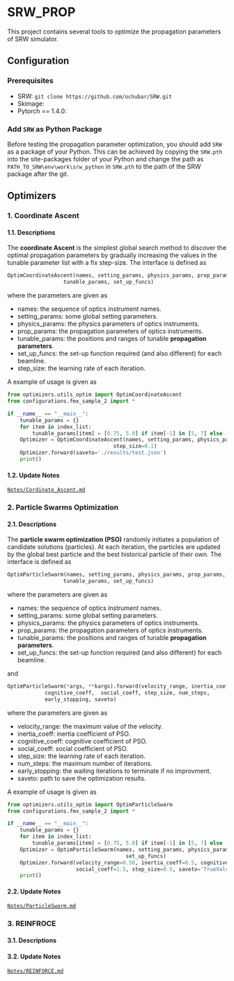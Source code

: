 # SRW_PROP
This project contains several tools to optimize the propagation parameters
of SRW simulator.


## Configuration
### Prerequisites
- SRW: `git clone https://github.com/ochubar/SRW.git`
- Skimage:
- Pytorch == 1.4.0:

### Add `SRW` as Python Package
Before testing the propagation parameter optimization, you should 
add `SRW` as a package of your Python. This can be achieved by 
copying the `SRW.pth` into the site-packages folder of your Python
and change the path as `PATH_TO_SRW\env\work\srw_python` in `SRW.pth` to the path of the SRW package after
the git.

## Optimizers
### 1. Coordinate Ascent
#### 1.1. Descriptions
The **coordinate Ascent** is the simplest global search method to discover the optimal
propagation parameters by gradually increasing the values in the tunable parameter
list with a fix step-size. The interface is defined as 
```python
OptimCoordinateAscent(names, setting_params, physics_params, prop_params, 
                  tunable_params, set_up_funcs)
```
where the parameters are given as

- names: the sequence of optics instrument names.
- setting_params: some global setting parameters.
- physics_params: the physics parameters of optics instruments.
- prop_params: the propagation parameters of optics instruments.
- tunable_params: the positions and ranges of tunable **propagation parameters**.
- set_up_funcs: the set-up function required (and also different) for each beamline.
- step_size: the learning rate of each iteration.

A example of usage is given as 
```python
from optimizers.utils_optim import OptimCoordinateAscent
from configurations.fmx_sample_2 import *

if __name__ == "__main__":
    tunable_params = {}
    for item in index_list:
        tunable_params[item] = [0.75, 5.0] if item[-1] in [5, 7] else [1., 10.]
    Optimizer = OptimCoordinateAscent(names, setting_params, physics_params, propagation_params, tunable_params, set_up_funcs,
                                  step_size=0.1)
    Optimizer.forward(saveto='./results/test.json')
    print()
```

#### 1.2. Update Notes
[`Notes/Cordinate_Ascent.md`](Notes/Cordinate_Ascent.md)

### 2. Particle Swarms Optimization

#### 2.1. Descriptions
The **particle swarm optimization (PSO)** randomly initiates a population of
candidate solutions (particles). At each iteration, the particles are updated 
by the global best particle and the best historical particle of their own.
The interface is defined as 
```python
OptimParticleSwarm(names, setting_params, physics_params, prop_params, 
                  tunable_params, set_up_funcs)
```
where the parameters are given as

- names: the sequence of optics instrument names.
- setting_params: some global setting parameters.
- physics_params: the physics parameters of optics instruments.
- prop_params: the propagation parameters of optics instruments.
- tunable_params: the positions and ranges of tunable **propagation parameters**.
- set_up_funcs: the set-up function required (and also different) for each beamline.

and

```python
OptimParticleSwarm(*args, **kargs).forward(velocity_range, inertia_coeff, 
            cognitive_coeff,  social_coeff, step_size, num_steps, 
            early_stopping, saveto)
```
where the parameters are given as

- velocity_range: the maximum value of the velocity.
- inertia_coeff: inertia coefficient of PSO.
- cognitive_coeff: cognitive coefficient of PSO.
- social_coeff: social coefficient of PSO.
- step_size: the learning rate of each iteration.
- num_steps: the maximum number of iterations.
- early_stopping: the waiting iterations to terminate if no improvment.
- saveto: path to save the optimization results.

A example of usage is given as 
```python
from optimizers.utils_optim import OptimParticleSwarm
from configurations.fmx_sample_2 import *

if __name__ == "__main__":
    tunable_params = {}
    for item in index_list:
        tunable_params[item] = [0.75, 5.0] if item[-1] in [5, 7] else [1., 10.]
    Optimizer = OptimParticleSwarm(names, setting_params, physics_params, propagation_params, tunable_params,
                                      set_up_funcs)
    Optimizer.forward(velocity_range=0.50, inertia_coeff=0.5, cognitive_coeff=1.5,
                      social_coeff=1.5, step_size=0.5, saveto='TrueValues/ParticleSwarm/smi_sample.json')
    print()
```

#### 2.2. Update Notes
[`Notes/ParticleSwarm.md`](Notes/ParticleSwarm.md)

### 3. REINFROCE
#### 3.1. Descriptions

#### 3.2. Update Notes
[`Notes/REINFORCE.md`](Notes/REINFORCE.md)